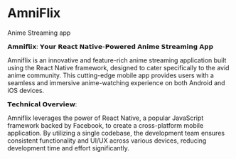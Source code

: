 # AmniFlix
Anime Streaming app 




𝗔𝗺𝗻𝗶𝗳𝗹𝗶𝘅: 𝗬𝗼𝘂𝗿 𝗥𝗲𝗮𝗰𝘁 𝗡𝗮𝘁𝗶𝘃𝗲-𝗣𝗼𝘄𝗲𝗿𝗲𝗱 𝗔𝗻𝗶𝗺𝗲 𝗦𝘁𝗿𝗲𝗮𝗺𝗶𝗻𝗴 𝗔𝗽𝗽

Amniflix is an innovative and feature-rich anime streaming application built using the React Native framework, designed to
cater specifically to the avid anime community. This cutting-edge
mobile app provides users with a seamless and immersive anime-watching experience on both Android and iOS devices.





𝗧𝗲𝗰𝗵𝗻𝗶𝗰𝗮𝗹 𝗢𝘃𝗲𝗿𝘃𝗶𝗲𝘄:

Amniflix leverages the power of React Native, a popular JavaScript framework backed by Facebook,
to create a cross-platform mobile application. By utilizing a single codebase, the development team 
ensures consistent functionality and UI/UX across various devices, reducing development time and effort significantly.
